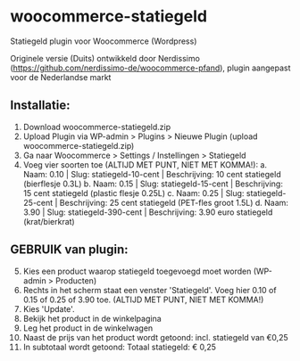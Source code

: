 # woocommerce-statiegeld
Statiegeld plugin voor Woocommerce (Wordpress)

Originele versie (Duits) ontwikkeld door Nerdissimo (https://github.com/nerdissimo-de/woocommerce-pfand), plugin aangepast voor de Nederlandse markt

## Installatie:

1. Download woocommerce-statiegeld.zip
2. Upload Plugin via WP-admin > Plugins > Nieuwe Plugin (upload woocommerce-statiegeld.zip)
3. Ga naar Woocommerce > Settings / Instellingen > Statiegeld
4. Voeg vier soorten toe (ALTIJD MET PUNT, NIET MET KOMMA!):
		a. Naam: 0.10 | Slug: statiegeld-10-cent | Beschrijving: 10 cent statiegeld (bierflesje 0.3L)
		b. Naam: 0.15 | Slug: statiegeld-15-cent | Beschrijving: 15 cent statiegeld (plastic flesje 0.25L)
		c. Naam: 0.25 | Slug: statiegeld-25-cent | Beschrijving: 25 cent statiegeld (PET-fles groot 1.5L)
		d. Naam: 3.90 | Slug: statiegeld-390-cent | Beschrijving: 3.90 euro statiegeld (krat/bierkrat)
		
## GEBRUIK van plugin:
5. Kies een product waarop statiegeld toegevoegd moet worden (WP-admin > Producten)
6. Rechts in het scherm staat een venster 'Statiegeld'. Voeg hier 0.10 of 0.15 of 0.25 of 3.90 toe. (ALTIJD MET PUNT, NIET MET KOMMA!)
7. Kies 'Update'.
8. Bekijk het product in de winkelpagina
9. Leg het product in de winkelwagen
10. Naast de prijs van het product wordt getoond: incl. statiegeld van €0,25
11. In subtotaal wordt getoond: Totaal statiegeld: € 0,25
